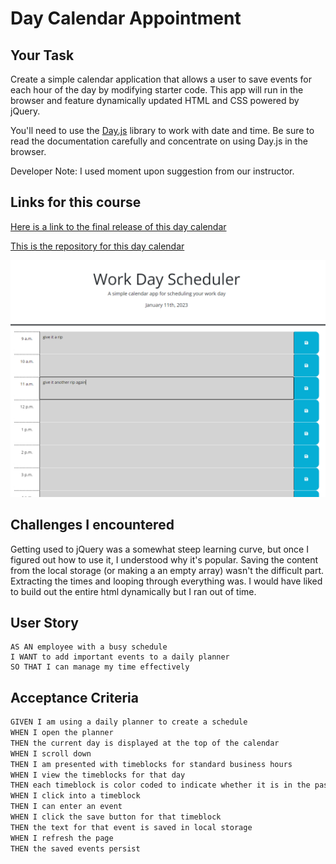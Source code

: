 # Day Calendar Appointment 

## Your Task

Create a simple calendar application that allows a user to save events for each hour of the day by modifying starter code. This app will run in the browser and feature dynamically updated HTML and CSS powered by jQuery.

You'll need to use the [Day.js](https://day.js.org/en/) library to work with date and time. Be sure to read the documentation carefully and concentrate on using Day.js in the browser.

Developer Note: I used moment upon suggestion from our instructor.

## Links for this course

[Here is a link to the final release of this day calendar](https://lonheligas.github.io/day-calendar-appointment-tracker/)

[This is the repository for this day calendar](https://github.com/lonHeligas/day-calendar-appointment-tracker)

![Screenshot of the final page is as follows:](./assets/images/screenshot.png)

## Challenges I encountered

Getting used to jQuery was a somewhat steep learning curve, but once I figured out how to use it, I understood why it's popular. Saving the content from the local storage (or making a an empty array) wasn't the difficult part. Extracting the times and looping through everything was. I would have liked to build out the entire html dynamically but I ran out of time.

## User Story

```
AS AN employee with a busy schedule
I WANT to add important events to a daily planner
SO THAT I can manage my time effectively
```

## Acceptance Criteria

```md
GIVEN I am using a daily planner to create a schedule
WHEN I open the planner
THEN the current day is displayed at the top of the calendar
WHEN I scroll down
THEN I am presented with timeblocks for standard business hours
WHEN I view the timeblocks for that day
THEN each timeblock is color coded to indicate whether it is in the past, present, or future
WHEN I click into a timeblock
THEN I can enter an event
WHEN I click the save button for that timeblock
THEN the text for that event is saved in local storage
WHEN I refresh the page
THEN the saved events persist
```




